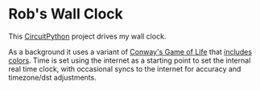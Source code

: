 # Rob's Wall Clock

This [CircuitPython](https://circuitpython.org/) project drives my wall clock.

As a background it uses a variant of [Conway's Game of Life](https://en.wikipedia.org/wiki/Conway's_Game_of_Life) that [includes colors](https://life.tedivm.com/). Time is set using the internet as a starting point to set the internal real time clock, with occasional syncs to the internet for accuracy and timezone/dst adjustments.
